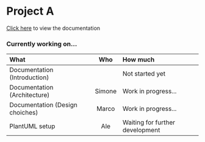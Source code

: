 # Project A

[Click here](https://github.com/simonebraga/middleware_projectA/blob/main/documentation.md) to view the documentation

### Currently working on...

| What | Who | How much |
|:-|:-:|:-|
| Documentation (Introduction) || Not started yet |
| Documentation (Architecture) | Simone | Work in progress... |
| Documentation (Design choiches) | Marco | Work in progress... |
| PlantUML setup | Ale | Waiting for further development |
